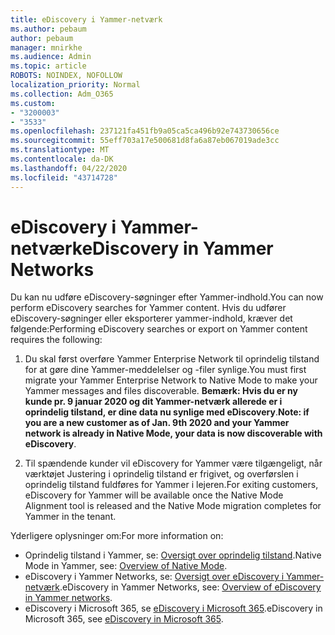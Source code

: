 ```yaml
---
title: eDiscovery i Yammer-netværk
ms.author: pebaum
author: pebaum
manager: mnirkhe
ms.audience: Admin
ms.topic: article
ROBOTS: NOINDEX, NOFOLLOW
localization_priority: Normal
ms.collection: Adm_O365
ms.custom:
- "3200003"
- "3533"
ms.openlocfilehash: 237121fa451fb9a05ca5ca496b92e743730656ce
ms.sourcegitcommit: 55eff703a17e500681d8fa6a87eb067019ade3cc
ms.translationtype: MT
ms.contentlocale: da-DK
ms.lasthandoff: 04/22/2020
ms.locfileid: "43714728"
---
```

# <a name="ediscovery-in-yammer-networks"></a><span data-ttu-id="92316-102">eDiscovery i Yammer-netværk</span><span class="sxs-lookup"><span data-stu-id="92316-102">eDiscovery in Yammer Networks</span></span>

<span data-ttu-id="92316-103">Du kan nu udføre eDiscovery-søgninger efter Yammer-indhold.</span><span class="sxs-lookup"><span data-stu-id="92316-103">You can now perform eDiscovery searches for Yammer content.</span></span>  <span data-ttu-id="92316-104">Hvis du udfører eDiscovery-søgninger eller eksporterer yammer-indhold, kræver det følgende:</span><span class="sxs-lookup"><span data-stu-id="92316-104">Performing eDiscovery searches or export on Yammer content requires the following:</span></span>

1. <span data-ttu-id="92316-105">Du skal først overføre Yammer Enterprise Network til oprindelig tilstand for at gøre dine Yammer-meddelelser og -filer synlige.</span><span class="sxs-lookup"><span data-stu-id="92316-105">You must first migrate your Yammer Enterprise Network to Native Mode to make your Yammer messages and files discoverable.</span></span> <span data-ttu-id="92316-106">**Bemærk: Hvis du er ny kunde pr. 9 januar 2020 og dit Yammer-netværk allerede er i oprindelig tilstand, er dine data nu synlige med eDiscovery**.</span><span class="sxs-lookup"><span data-stu-id="92316-106">**Note: if you are a new customer as of Jan. 9th 2020 and your Yammer network is already in Native Mode, your data is now discoverable with eDiscovery**.</span></span>

2. <span data-ttu-id="92316-107">Til spændende kunder vil eDiscovery for Yammer være tilgængeligt, når værktøjet Justering i oprindelig tilstand er frigivet, og overførslen i oprindelig tilstand fuldføres for Yammer i lejeren.</span><span class="sxs-lookup"><span data-stu-id="92316-107">For exiting customers, eDiscovery for Yammer will be available once the Native Mode Alignment tool is released and the Native Mode migration completes for Yammer in the tenant.</span></span>

<span data-ttu-id="92316-108">Yderligere oplysninger om:</span><span class="sxs-lookup"><span data-stu-id="92316-108">For more information on:</span></span>

- <span data-ttu-id="92316-109">Oprindelig tilstand i Yammer, se: [Oversigt over oprindelig tilstand](https://docs.microsoft.com/yammer/configure-your-yammer-network/overview-native-mode).</span><span class="sxs-lookup"><span data-stu-id="92316-109">Native Mode in Yammer, see: [Overview of Native Mode](https://docs.microsoft.com/yammer/configure-your-yammer-network/overview-native-mode).</span></span>
- <span data-ttu-id="92316-110">eDiscovery i Yammer Networks, se: [Oversigt over eDiscovery i Yammer-netværk](https://docs.microsoft.com/yammer/manage-security-and-compliance/overview-of-ediscovery).</span><span class="sxs-lookup"><span data-stu-id="92316-110">eDiscovery in Yammer Networks, see: [Overview of eDiscovery in Yammer networks](https://docs.microsoft.com/yammer/manage-security-and-compliance/overview-of-ediscovery).</span></span>
- <span data-ttu-id="92316-111">eDiscovery i Microsoft 365, se [eDiscovery i Microsoft 365](https://docs.microsoft.com/microsoft-365/compliance/ediscovery).</span><span class="sxs-lookup"><span data-stu-id="92316-111">eDiscovery in Microsoft  365, see [eDiscovery in Microsoft 365](https://docs.microsoft.com/microsoft-365/compliance/ediscovery).</span></span>

